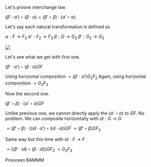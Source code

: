 Let's proove interchange law.


$`\left( \beta '\cdot \alpha '\right) \circ \left( \beta \cdot \alpha \right) =\left( \beta '\circ \beta \right) \cdot \left( \alpha '\circ \alpha \right)`$


Let's say each natural transformation is defined as


$`\alpha :F\rightarrow F_{2}`$
$`\alpha ':F_{2}\rightarrow F_{3}`$
$`\beta :G\rightarrow G_{2}`$
$`\beta ':G_{2}\rightarrow G_{3}`$


![](assets/img/nat.JPG)

Let's see what we get with first one.

$`\left( \beta '\cdot \alpha '\right) \circ \left( \beta \cdot \alpha \right)GF`$ 

Using horizontal composition
$`=\left( \beta'\cdot \alpha '\right) G_{2}F_{2}`$
Again, using horizontal composition
$`=G_{3}F_{3}`$

Now the second one.

$`\left( \beta '\circ \beta \right) \cdot \left( \alpha '\circ \alpha \right)GF`$

Unlike previous one, we cannot directly apply the $`(\alpha' \circ \alpha)`$ to $`GF`$. No problem. We can composite horizontally with $`id:G\rightarrow G`$

$`=\left( \beta '\circ \beta\right) \cdot \left( \left( id\cdot \alpha '\right) \circ \left( id\cdot \alpha \right) \right)GF`$
$`=\left( \beta'\circ \beta\right)GF_3`$

Same way but this time with $`id:F\rightarrow F`$

$`=\left( \left( \beta'\cdot id\right) \circ \left( \beta \cdot id\right) \right) GF_{3}`$
$`=G_3 F_3`$


Proooven BAMMM